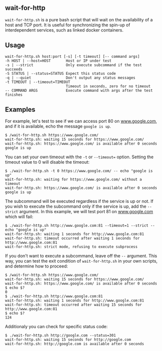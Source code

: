 ## wait-for-http

`wait-for-http.sh` is a pure bash script that will wait on the availability of a host and TCP port.  It is useful for synchronizing the spin-up of interdependent services, such as linked docker containers.

## Usage

```
wait-for-http.sh host:port [-s] [-t timeout] [-- command args]
-h HOST | --host=HOST       Host or IP under test
-s | --strict               Only execute subcommand if the test succeeds
-S STATUS | --status=STATUS Expect this status code
-q | --quiet                Don't output any status messages
-t TIMEOUT | --timeout=TIMEOUT
                            Timeout in seconds, zero for no timeout
-- COMMAND ARGS             Execute command with args after the test finishes
```

## Examples

For example, let's test to see if we can access port 80 on www.google.com, and if it is available, echo the message `google is up`.

```
$ /wait-for-http.sh https://www.google.com/
wait-for-http.sh: waiting 15 seconds for https://www.google.com/
wait-for-http.sh: https://www.google.com/ is available after 0 seconds
google is up
```

You can set your own timeout with the `-t` or `--timeout=` option.  Setting the timeout value to 0 will disable the timeout:

```
$ ./wait-for-http.sh -t 0 https://www.google.com/ -- echo "google is up"
wait-for-http.sh: waiting for https://www.google.com/ without a timeout
wait-for-http.sh: https://www.google.com/ is available after 0 seconds
google is up
```

The subcommand will be executed regardless if the service is up or not.  If you wish to execute the subcommand only if the service is up, add the `--strict` argument. In this example, we will test port 81 on www.google.com which will fail:

```
$ ./wait-for-http.sh http://www.google.com:81 --timeout=1 --strict -- echo "google is up"
wait-for-http.sh: waiting 1 seconds for http://www.google.com:81
wait-for-http.sh: timeout occurred after waiting 1 seconds for http://www.google.com:81
wait-for-http.sh: strict mode, refusing to execute subprocess
```

If you don't want to execute a subcommand, leave off the `--` argument.  This way, you can test the exit condition of `wait-for-http.sh` in your own scripts, and determine how to proceed:

```
$ /wait-for-http.sh https://www.google.com/
wait-for-http.sh: waiting 15 seconds for https://www.google.com/
wait-for-http.sh: https://www.google.com/ is available after 0 seconds
$ echo $?
0
$ ./wait-for-http.sh http://www.google.com:81
wait-for-http.sh: waiting 1 seconds for http://www.google.com:81
wait-for-http.sh: timeout occurred after waiting 15 seconds for http://www.google.com:81
$ echo $?
124
```

Additionaly you can check for specific status code:
```
$ ./wait-for-http.sh http://google.com --status=301
wait-for-http.sh: waiting 15 seconds for http://google.com
wait-for-http.sh: http://google.com is available after 0 seconds
```
